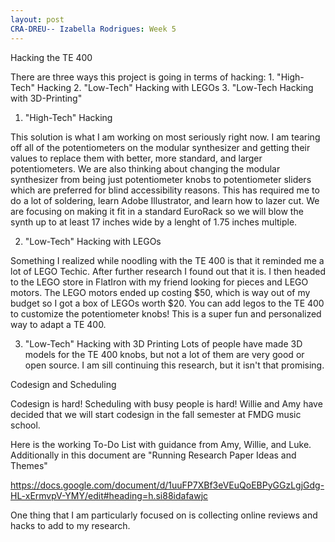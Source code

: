 ```yaml
---
layout: post
CRA-DREU-- Izabella Rodrigues: Week 5 
---
```


Hacking the TE 400

There are three ways this project is going in terms of hacking: 1. "High-Tech" Hacking 2. "Low-Tech" Hacking with LEGOs 3. "Low-Tech Hacking with 3D-Printing"

1. "High-Tech" Hacking

This solution is what I am working on most seriously right now. I am tearing off all of the potentiometers on the modular synthesizer and getting their values to replace them with better, more standard, and larger potentiometers. We are also thinking about changing the modular synthesizer from being just potentiometer knobs to potentiometer sliders which are preferred for blind accessibility reasons. This has required me to do a lot of soldering, learn Adobe Illustrator, and learn how to lazer cut. We are focusing on making it fit in a standard EuroRack so we will blow the synth up to at least 17 inches wide by a lenght of 1.75 inches multiple. 

2. "Low-Tech" Hacking with LEGOs 

Something I realized while noodling with the TE 400 is that it reminded me a lot of LEGO Techic. After further research I found out that it is. I then headed to the LEGO store in FlatIron with my friend looking for pieces and LEGO motors. The LEGO motors ended up costing $50, which is way out of my budget so I got a box of LEGOs worth $20. You can add legos to the TE 400 to customize the potentiometer knobs! This is a super fun and personalized way to adapt a TE 400. 

3. "Low-Tech" Hacking with 3D Printing 
Lots of people have made 3D models for the TE 400 knobs, but not a lot of them are very good or open source. I am sill continuing this research, but it isn't that promising. 

Codesign and Scheduling 

Codesign is hard! Scheduling with busy people is hard! Willie and Amy have decided that we will start codesign in the fall semester at FMDG music school. 

Here is the working To-Do List with guidance from Amy, Willie, and Luke. Additionally in this document are "Running Research Paper Ideas and Themes"

https://docs.google.com/document/d/1uuFP7XBf3eVEuQoEBPyGGzLgjGdg-HL-xErmvpV-YMY/edit#heading=h.si88idafawjc

One thing that I am particularly focused on is collecting online reviews and hacks to add to my research. 

